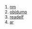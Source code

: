 1. [nm](https://blog.csdn.net/qq_36393978/article/details/124104635)
2. [objdump](https://man7.org/linux/man-pages/man1/objdump.1.html)
3. [readelf](https://man7.org/linux/man-pages/man1/readelf.1.html)
4. [ar](https://man7.org/linux/man-pages/man1/ar.1.html)